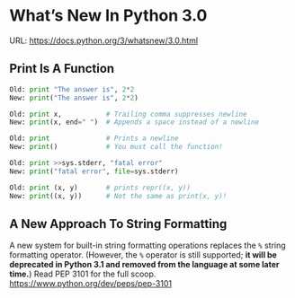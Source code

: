 # What’s New In Python 3.0

URL: https://docs.python.org/3/whatsnew/3.0.html

## Print Is A Function

```python
Old: print "The answer is", 2*2
New: print("The answer is", 2*2)

Old: print x,           # Trailing comma suppresses newline
New: print(x, end=" ")  # Appends a space instead of a newline

Old: print              # Prints a newline
New: print()            # You must call the function!

Old: print >>sys.stderr, "fatal error"
New: print("fatal error", file=sys.stderr)

Old: print (x, y)       # prints repr((x, y))
New: print((x, y))      # Not the same as print(x, y)!
```

## A New Approach To String Formatting

A new system for built-in string formatting operations replaces the `%` string formatting operator. (However, the `%` operator is still supported; **it will be deprecated in Python 3.1 and removed from the language at some later time.**) Read PEP 3101 for the full scoop. https://www.python.org/dev/peps/pep-3101